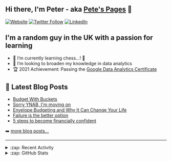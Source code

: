 ## Hi there, I'm Peter - aka [Pete's Pages](https://petespages.co.uk) 👋
[![Website](https://img.shields.io/website?label=petespages.co.uk&style=for-the-badge&url=https://petespages.co.uk)](https://petespages.co.uk)
[![Twitter Follow](https://img.shields.io/twitter/follow/PetesPages?color=1DA1F2&logo=twitter&style=for-the-badge)](https://twitter.com/intent/follow?original_referer=https://github.com/nicholsonpeter&screen_name=PetesPages)
[![LinkedIn](https://img.shields.io/badge/LinkedIn-0077B5?style=for-the-badge&logo=linkedin&logoColor=white)](https://www.linkedin.com/in/peter-nicholson88/)

## I'm a random guy in the UK with a passion for learning

- 🌱 I’m currently learning chess...! 🤣
- 👯 I’m looking to broaden my knowledge in data analytics
- 🏆 2021 Achievement: Passing the [Google Data Analytics Certificate](https://www.credly.com/badges/ab011243-8d21-428a-b2b9-c48b4401adaf)


## 📕 Latest Blog Posts
<!-- BLOG-POST-LIST:START -->
- [Budget With Buckets](https://petespages.co.uk/budget-with-buckets/)
- [Sorry YNAB, I&#39;m moving on](https://petespages.co.uk/sorry-ynab-its-time-to-move-on/)
- [Envelope Budgeting and Why It Can Change Your Life](https://petespages.co.uk/envelope-budgeting-and-why-it-can-change-your-life/)
- [Failure is the better option](https://petespages.co.uk/failure-is-the-better-option/)
- [5 steps to become financially confident](https://petespages.co.uk/5-steps-to-become-financially-confident/)
<!-- BLOG-POST-LIST:END -->

➡️ [more blog posts...](https://petespages.co.uk)

---
<details>
  <summary>:zap: Recent Activity</summary>

  <!--RECENT_ACTIVITY:start-->
1. 📔 Created new repository [nicholsonpeter/nicholsonpeter](https://github.com/nicholsonpeter/nicholsonpeter)
2. 🔱 Forked [shaka04/smart](https://github.com/shaka04/smart) from [royalfig/smart](https://github.com/royalfig/smart)
3. ⭐ Starred [royalfig/smart](https://github.com/royalfig/smart)
4. ⭐ Starred [buckets/application](https://github.com/buckets/application)
5. 🔱 Forked [shaka04/Pandas-Data-Science-Tasks](https://github.com/shaka04/Pandas-Data-Science-Tasks) from [KeithGalli/Pandas-Data-Science-Tasks](https://github.com/KeithGalli/Pandas-Data-Science-Tasks)
<!--RECENT_ACTIVITY:end-->

  <!--RECENT_ACTIVITY:last_update-->
Last Updated: Saturday, January 1st, 2022, 3:43:26 PM
<!--RECENT_ACTIVITY:last_update_end-->
  
</details>

<details>
  <summary>:zap: GitHub Stats</summary>
  
[![Pete's GitHub stats](https://github-readme-stats.vercel.app/api?username=nicholsonpeter&show_icons=true&hide=issues,contribs)](https://github.com/anuraghazra/github-readme-stats)

</details>

<!--
**nicholsonpeter/nicholsonpeter** is a ✨ _special_ ✨ repository because its `README.md` (this file) appears on your GitHub profile.

Here are some ideas to get you started:

- 🔭 I’m currently working on ...
- 🌱 I’m currently learning ...
- 👯 I’m looking to collaborate on ...
- 🤔 I’m looking for help with ...
- 💬 Ask me about ...
- 📫 How to reach me: ...
- 😄 Pronouns: ...
- ⚡ Fun fact: ...
-->
